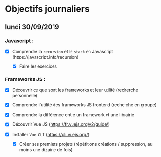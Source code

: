 # Objectifs journaliers

## lundi 30/09/2019

### Javascript :

  * [X] Comprendre la `recursion` et le `stack` en Javascript (https://javascript.info/recursion)
    * [X] Faire les exercices
  


### Frameworks JS : 

  * [X] Découvrir ce que sont les frameworks et leur utilité (recherche personnelle)

  * [X] Comprendre l'utilité des frameworks JS frontend (recherche en groupe)

  * [X] Comprendre la différence entre un framework et une librairie

  * [X] Découvrir Vue JS (https://fr.vuejs.org/v2/guide/)

  * [X] Installer `Vue CLI` (https://cli.vuejs.org/)
    * [X] Créer ses premiers projets (répétitions créations / suppression, au moins une dizaine de fois)
